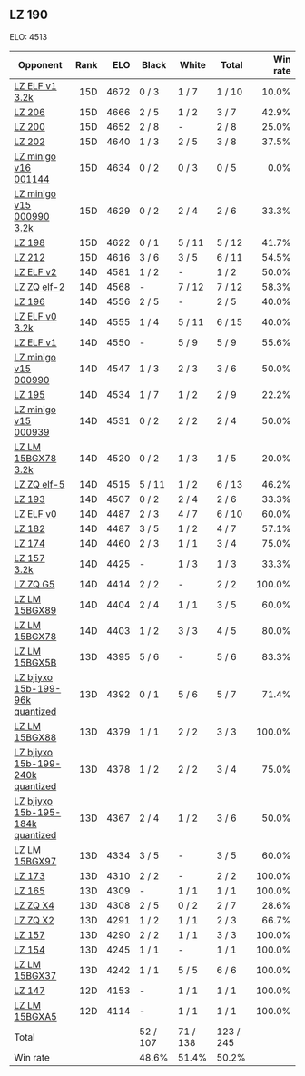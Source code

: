 ## LZ 190 ##

ELO: 4513

Opponent | Rank | ELO | Black | White | Total | Win rate
---------|-----:|----:|-------|-------|-------|-------:
[LZ ELF v1 3.2k](LZ%20ELF%20v1%203.2k.md) | 15D | 4672 | 0 / 3 | 1 / 7 | 1 / 10 | 10.0%
[LZ 206](LZ%20206.md) | 15D | 4666 | 2 / 5 | 1 / 2 | 3 / 7 | 42.9%
[LZ 200](LZ%20200.md) | 15D | 4652 | 2 / 8 | - | 2 / 8 | 25.0%
[LZ 202](LZ%20202.md) | 15D | 4640 | 1 / 3 | 2 / 5 | 3 / 8 | 37.5%
[LZ minigo v16 001144](LZ%20minigo%20v16%20001144.md) | 15D | 4634 | 0 / 2 | 0 / 3 | 0 / 5 | 0.0%
[LZ minigo v15 000990 3.2k](LZ%20minigo%20v15%20000990%203.2k.md) | 15D | 4629 | 0 / 2 | 2 / 4 | 2 / 6 | 33.3%
[LZ 198](LZ%20198.md) | 15D | 4622 | 0 / 1 | 5 / 11 | 5 / 12 | 41.7%
[LZ 212](LZ%20212.md) | 15D | 4616 | 3 / 6 | 3 / 5 | 6 / 11 | 54.5%
[LZ ELF v2](LZ%20ELF%20v2.md) | 14D | 4581 | 1 / 2 | - | 1 / 2 | 50.0%
[LZ ZQ elf-2](LZ%20ZQ%20elf-2.md) | 14D | 4568 | - | 7 / 12 | 7 / 12 | 58.3%
[LZ 196](LZ%20196.md) | 14D | 4556 | 2 / 5 | - | 2 / 5 | 40.0%
[LZ ELF v0 3.2k](LZ%20ELF%20v0%203.2k.md) | 14D | 4555 | 1 / 4 | 5 / 11 | 6 / 15 | 40.0%
[LZ ELF v1](LZ%20ELF%20v1.md) | 14D | 4550 | - | 5 / 9 | 5 / 9 | 55.6%
[LZ minigo v15 000990](LZ%20minigo%20v15%20000990.md) | 14D | 4547 | 1 / 3 | 2 / 3 | 3 / 6 | 50.0%
[LZ 195](LZ%20195.md) | 14D | 4534 | 1 / 7 | 1 / 2 | 2 / 9 | 22.2%
[LZ minigo v15 000939](LZ%20minigo%20v15%20000939.md) | 14D | 4531 | 0 / 2 | 2 / 2 | 2 / 4 | 50.0%
[LZ LM 15BGX78 3.2k](LZ%20LM%2015BGX78%203.2k.md) | 14D | 4520 | 0 / 2 | 1 / 3 | 1 / 5 | 20.0%
[LZ ZQ elf-5](LZ%20ZQ%20elf-5.md) | 14D | 4515 | 5 / 11 | 1 / 2 | 6 / 13 | 46.2%
[LZ 193](LZ%20193.md) | 14D | 4507 | 0 / 2 | 2 / 4 | 2 / 6 | 33.3%
[LZ ELF v0](LZ%20ELF%20v0.md) | 14D | 4487 | 2 / 3 | 4 / 7 | 6 / 10 | 60.0%
[LZ 182](LZ%20182.md) | 14D | 4487 | 3 / 5 | 1 / 2 | 4 / 7 | 57.1%
[LZ 174](LZ%20174.md) | 14D | 4460 | 2 / 3 | 1 / 1 | 3 / 4 | 75.0%
[LZ 157 3.2k](LZ%20157%203.2k.md) | 14D | 4425 | - | 1 / 3 | 1 / 3 | 33.3%
[LZ ZQ G5](LZ%20ZQ%20G5.md) | 14D | 4414 | 2 / 2 | - | 2 / 2 | 100.0%
[LZ LM 15BGX89](LZ%20LM%2015BGX89.md) | 14D | 4404 | 2 / 4 | 1 / 1 | 3 / 5 | 60.0%
[LZ LM 15BGX78](LZ%20LM%2015BGX78.md) | 14D | 4403 | 1 / 2 | 3 / 3 | 4 / 5 | 80.0%
[LZ LM 15BGX5B](LZ%20LM%2015BGX5B.md) | 13D | 4395 | 5 / 6 | - | 5 / 6 | 83.3%
[LZ bjiyxo 15b-199-96k quantized](LZ%20bjiyxo%2015b-199-96k%20quantized.md) | 13D | 4392 | 0 / 1 | 5 / 6 | 5 / 7 | 71.4%
[LZ LM 15BGX88](LZ%20LM%2015BGX88.md) | 13D | 4379 | 1 / 1 | 2 / 2 | 3 / 3 | 100.0%
[LZ bjiyxo 15b-199-240k quantized](LZ%20bjiyxo%2015b-199-240k%20quantized.md) | 13D | 4378 | 1 / 2 | 2 / 2 | 3 / 4 | 75.0%
[LZ bjiyxo 15b-195-184k quantized](LZ%20bjiyxo%2015b-195-184k%20quantized.md) | 13D | 4367 | 2 / 4 | 1 / 2 | 3 / 6 | 50.0%
[LZ LM 15BGX97](LZ%20LM%2015BGX97.md) | 13D | 4334 | 3 / 5 | - | 3 / 5 | 60.0%
[LZ 173](LZ%20173.md) | 13D | 4310 | 2 / 2 | - | 2 / 2 | 100.0%
[LZ 165](LZ%20165.md) | 13D | 4309 | - | 1 / 1 | 1 / 1 | 100.0%
[LZ ZQ X4](LZ%20ZQ%20X4.md) | 13D | 4308 | 2 / 5 | 0 / 2 | 2 / 7 | 28.6%
[LZ ZQ X2](LZ%20ZQ%20X2.md) | 13D | 4291 | 1 / 2 | 1 / 1 | 2 / 3 | 66.7%
[LZ 157](LZ%20157.md) | 13D | 4290 | 2 / 2 | 1 / 1 | 3 / 3 | 100.0%
[LZ 154](LZ%20154.md) | 13D | 4245 | 1 / 1 | - | 1 / 1 | 100.0%
[LZ LM 15BGX37](LZ%20LM%2015BGX37.md) | 13D | 4242 | 1 / 1 | 5 / 5 | 6 / 6 | 100.0%
[LZ 147](LZ%20147.md) | 12D | 4153 | - | 1 / 1 | 1 / 1 | 100.0%
[LZ LM 15BGXA5](LZ%20LM%2015BGXA5.md) | 12D | 4114 | - | 1 / 1 | 1 / 1 | 100.0%
Total | | | 52 / 107 | 71 / 138 | 123 / 245 | 
Win rate| | | 48.6% | 51.4% | 50.2% | 
